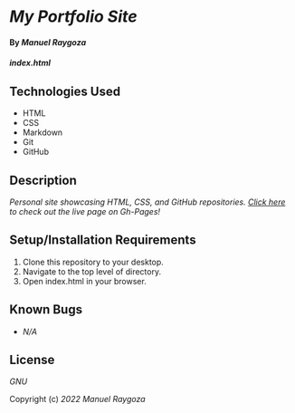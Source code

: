 # _My Portfolio Site_

#### By _**Manuel Raygoza**_

#### _index.html_

## Technologies Used

* HTML
* CSS
* Markdown
* Git
* GitHub

## Description

_Personal site showcasing HTML, CSS, and GitHub repositories._
_[Click here](https://eldencodelord.github.io/my-portfolio-site/) to check out the live page on Gh-Pages!_

## Setup/Installation Requirements

1. Clone this repository to your desktop.
2. Navigate to the top level of directory.
3. Open index.html in your browser.



## Known Bugs

* _N/A_

## License

_GNU_

Copyright (c) _2022_ _Manuel Raygoza_

